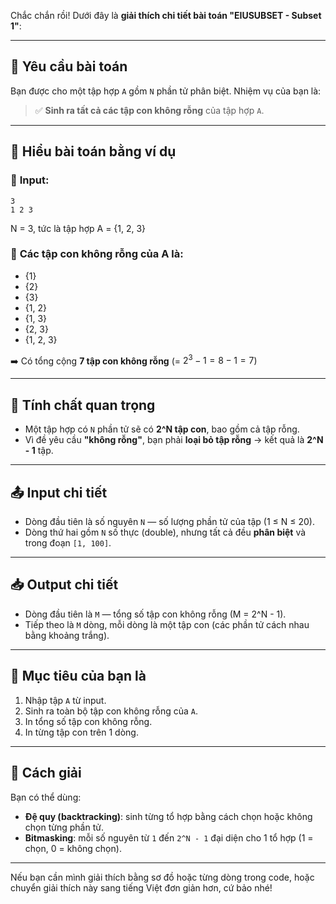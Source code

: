Chắc chắn rồi! Dưới đây là **giải thích chi tiết bài toán "EIUSUBSET - Subset 1"**:

---

## 📌 **Yêu cầu bài toán**

Bạn được cho một tập hợp `A` gồm `N` phần tử phân biệt. Nhiệm vụ của bạn là:

> ✅ **Sinh ra tất cả các tập con không rỗng** của tập hợp `A`.

---

## 🧠 **Hiểu bài toán bằng ví dụ**

### 🔹 **Input:**

```
3
1 2 3
```

N = 3, tức là tập hợp A = {1, 2, 3}

### 🔹 **Các tập con không rỗng của A là:**

* {1}
* {2}
* {3}
* {1, 2}
* {1, 3}
* {2, 3}
* {1, 2, 3}

➡️ Có tổng cộng **7 tập con không rỗng**
(= $2^3 - 1 = 8 - 1 = 7$)

---

## 🧮 **Tính chất quan trọng**

* Một tập hợp có `N` phần tử sẽ có **2^N tập con**, bao gồm cả tập rỗng.
* Vì đề yêu cầu **"không rỗng"**, bạn phải **loại bỏ tập rỗng** → kết quả là **2^N - 1** tập.

---

## 📤 **Input chi tiết**

* Dòng đầu tiên là số nguyên `N` — số lượng phần tử của tập (1 ≤ N ≤ 20).
* Dòng thứ hai gồm `N` số thực (double), nhưng tất cả đều **phân biệt** và trong đoạn `[1, 100]`.

---

## 📥 **Output chi tiết**

* Dòng đầu tiên là `M` — tổng số tập con không rỗng (M = 2^N - 1).
* Tiếp theo là `M` dòng, mỗi dòng là một tập con (các phần tử cách nhau bằng khoảng trắng).

---

## 🚀 **Mục tiêu của bạn là**

1. Nhập tập `A` từ input.
2. Sinh ra toàn bộ tập con không rỗng của `A`.
3. In tổng số tập con không rỗng.
4. In từng tập con trên 1 dòng.

---

## 🧰 Cách giải

Bạn có thể dùng:

* **Đệ quy (backtracking)**: sinh từng tổ hợp bằng cách chọn hoặc không chọn từng phần tử.
* **Bitmasking**: mỗi số nguyên từ `1` đến `2^N - 1` đại diện cho 1 tổ hợp (1 = chọn, 0 = không chọn).

---

Nếu bạn cần mình giải thích bằng sơ đồ hoặc từng dòng trong code, hoặc chuyển giải thích này sang tiếng Việt đơn giản hơn, cứ bảo nhé!
